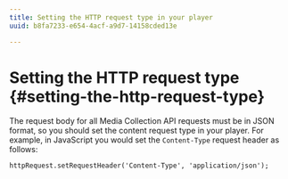 ```yaml
---
title: Setting the HTTP request type in your player
uuid: b8fa7233-e654-4acf-a9d7-14158cded13e

---
```


# Setting the HTTP request type {#setting-the-http-request-type}

The request body for all Media Collection API requests must be in JSON format, so you should set the content request type in your player. For example, in JavaScript you would set the `Content-Type` request header as follows: 

```
httpRequest.setRequestHeader('Content-Type', 'application/json'); 
```

